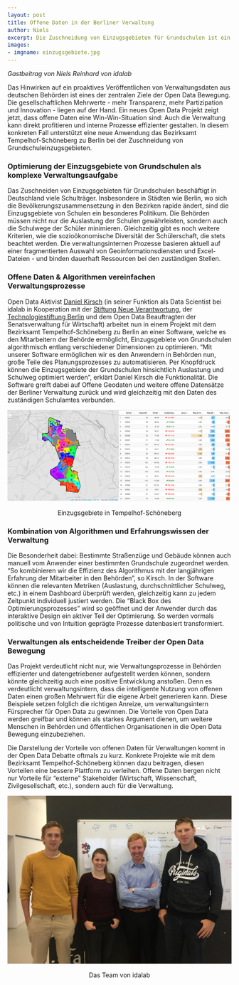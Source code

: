 ```yaml
---
layout: post
title: Offene Daten in der Berliner Verwaltung 
author: Niels
excerpt: Die Zuschneidung von Einzugsgebieten für Grundschulen ist ein komplexes Thema. Im Bezirk Tempelhof-Schöneberg in Berlin wird nun eine Anwendung pilotiert, die mit offenen Daten diese Gebiete algorithmisch optimiert.
images:
- imgname: einzugsgebiete.jpg 
---
```


<i>Gastbeitrag von Niels Reinhard von <a href="www.idalab.de"></a>idalab</i>

Das Hinwirken auf ein proaktives Veröffentlichen von Verwaltungsdaten aus deutschen Behörden ist eines der zentralen Ziele der Open Data Bewegung. Die gesellschaftlichen Mehrwerte - mehr Transparenz, mehr Partizipation und Innovation - liegen auf der Hand. Ein neues Open Data Projekt zeigt jetzt, dass offene Daten eine Win-Win-Situation sind: Auch die Verwaltung kann direkt profitieren und interne Prozesse effizienter gestalten. In diesem konkreten Fall unterstützt eine neue Anwendung das Bezirksamt Tempelhof-Schöneberg zu Berlin bei der Zuschneidung von Grundschuleinzugsgebieten.

<h3>Optimierung der Einzugsgebiete von Grundschulen als komplexe Verwaltungsaufgabe</h3>

Das Zuschneiden von Einzugsgebieten für Grundschulen beschäftigt in Deutschland viele Schulträger. Insbesondere in Städten wie Berlin, wo sich die Bevölkerungszusammensetzung in den Bezirken rapide ändert, sind die Einzugsgebiete von Schulen ein besonderes Politikum. Die Behörden müssen nicht nur die Auslastung der Schulen gewährleisten, sondern auch die Schulwege der Schüler minimieren. Gleichzeitig gibt es noch weitere Kriterien, wie die sozioökonomische Diversität der Schülerschaft, die stets beachtet werden. Die verwaltungsinternen Prozesse basieren aktuell auf einer fragmentierten Auswahl von Geoinformationsdiensten und Excel-Dateien - und binden dauerhaft Ressourcen bei den zuständigen Stellen.
				
<h3>Offene Daten & Algorithmen vereinfachen Verwaltungsprozesse</h3>

Open Data Aktivist <a href="http://danielkirs.ch">Daniel Kirsch</a> (in seiner Funktion als Data Scientist bei idalab in Kooperation mit der <a href="http://www.stiftung-nv.de">Stiftung Neue Verantwortung</a>, der <a href="https://www.technologiestiftung-berlin.de/de/startseite/">Technologiestiftung Berlin</a> und dem Open Data Beauftragten der Senatsverwaltung für Wirtschaft) arbeitet nun in einem Projekt mit dem Bezirksamt Tempelhof-Schöneberg zu Berlin an einer Software, welche es den Mitarbeitern der Behörde ermöglicht, Einzugsgebiete von Grundschulen algorithmisch entlang verschiedener Dimensionen zu optimieren. “Mit unserer Software ermöglichen wir es den Anwendern in Behörden nun, große Teile des Planungsprozesses zu automatisieren. Per Knopfdruck können die Einzugsgebiete der Grundschulen hinsichtlich Auslastung und Schulweg optimiert werden”, erklärt Daniel Kirsch die Funktionalität. Die Software greift dabei auf Offene Geodaten und weitere offene Datensätze der Berliner Verwaltung zurück und wird gleichzeitig mit den Daten des zuständigen Schulamtes verbunden.

![einzugsgebiete](/assets/blog/einzugsgebiete.jpg)

<center>Einzugsgebiete in Tempelhof-Schöneberg</center>

<h3>Kombination von Algorithmen und Erfahrungswissen der Verwaltung</h3>

Die Besonderheit dabei: Bestimmte Straßenzüge und Gebäude können auch manuell vom Anwender einer bestimmten Grundschule zugeordnet werden. “So kombinieren wir die Effizienz des Algorithmus mit der langjährigen Erfahrung der Mitarbeiter in den Behörden”, so Kirsch. In der Software können die relevanten Metriken (Auslastung, durchschnittlicher Schulweg, etc.) in einem Dashboard überprüft werden, gleichzeitig kann zu jedem Zeitpunkt individuell justiert werden. Die “Black Box des Optimierungsprozesses” wird so geöffnet und der Anwender durch das interaktive Design ein aktiver Teil der Optimierung. So werden vormals politische und von Intuition geprägte Prozesse datenbasiert transformiert.

<h3>Verwaltungen als entscheidende Treiber der Open Data Bewegung</h3>

Das Projekt verdeutlicht nicht nur, wie Verwaltungsprozesse in Behörden effizienter und datengetriebener aufgestellt werden können, sondern könnte gleichzeitig auch eine positive Entwicklung anstoßen. Denn es verdeutlicht verwaltungsintern, dass die intelligente Nutzung von offenen Daten einen großen Mehrwert für die eigene Arbeit generieren kann. Diese Beispiele setzen folglich die richtigen Anreize, um verwaltungsintern Fürsprecher für Open Data zu gewinnen. Die Vorteile von Open Data werden greifbar und können als starkes Argument dienen, um weitere Menschen in Behörden und öffentlichen Organisationen in die Open Data Bewegung einzubeziehen.

Die Darstellung der Vorteile von offenen Daten für Verwaltungen kommt in der Open Data Debatte oftmals zu kurz. Konkrete Projekte wie mit dem Bezirksamt Tempelhof-Schöneberg können dazu beitragen, diesen Vorteilen eine bessere Plattform zu verleihen. Offene Daten bergen nicht nur Vorteile für “externe” Stakeholder (Wirtschaft, Wissenschaft, Zivilgesellschaft, etc.), sondern auch für die Verwaltung.


![idalab-team](/assets/blog/idalab-team.jpg)

<center>Das Team von idalab</center>